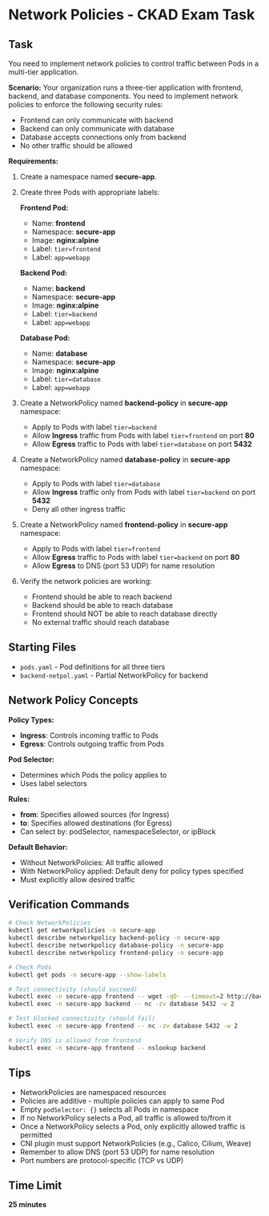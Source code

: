 # Network Policies - CKAD Exam Task

## Task

You need to implement network policies to control traffic between Pods in a multi-tier application.

**Scenario:**
Your organization runs a three-tier application with frontend, backend, and database components. You need to implement network policies to enforce the following security rules:
- Frontend can only communicate with backend
- Backend can only communicate with database
- Database accepts connections only from backend
- No other traffic should be allowed

**Requirements:**

1. Create a namespace named **secure-app**.

2. Create three Pods with appropriate labels:

   **Frontend Pod:**
   - Name: **frontend**
   - Namespace: **secure-app**
   - Image: **nginx:alpine**
   - Label: `tier=frontend`
   - Label: `app=webapp`

   **Backend Pod:**
   - Name: **backend**
   - Namespace: **secure-app**
   - Image: **nginx:alpine**
   - Label: `tier=backend`
   - Label: `app=webapp`

   **Database Pod:**
   - Name: **database**
   - Namespace: **secure-app**
   - Image: **nginx:alpine**
   - Label: `tier=database`
   - Label: `app=webapp`

3. Create a NetworkPolicy named **backend-policy** in **secure-app** namespace:
   - Apply to Pods with label `tier=backend`
   - Allow **Ingress** traffic from Pods with label `tier=frontend` on port **80**
   - Allow **Egress** traffic to Pods with label `tier=database` on port **5432**

4. Create a NetworkPolicy named **database-policy** in **secure-app** namespace:
   - Apply to Pods with label `tier=database`
   - Allow **Ingress** traffic only from Pods with label `tier=backend` on port **5432**
   - Deny all other ingress traffic

5. Create a NetworkPolicy named **frontend-policy** in **secure-app** namespace:
   - Apply to Pods with label `tier=frontend`
   - Allow **Egress** traffic to Pods with label `tier=backend` on port **80**
   - Allow **Egress** to DNS (port 53 UDP) for name resolution

6. Verify the network policies are working:
   - Frontend should be able to reach backend
   - Backend should be able to reach database
   - Frontend should NOT be able to reach database directly
   - No external traffic should reach database

## Starting Files

- `pods.yaml` - Pod definitions for all three tiers
- `backend-netpol.yaml` - Partial NetworkPolicy for backend

## Network Policy Concepts

**Policy Types:**
- **Ingress**: Controls incoming traffic to Pods
- **Egress**: Controls outgoing traffic from Pods

**Pod Selector:**
- Determines which Pods the policy applies to
- Uses label selectors

**Rules:**
- **from**: Specifies allowed sources (for Ingress)
- **to**: Specifies allowed destinations (for Egress)
- Can select by: podSelector, namespaceSelector, or ipBlock

**Default Behavior:**
- Without NetworkPolicies: All traffic allowed
- With NetworkPolicy applied: Default deny for policy types specified
- Must explicitly allow desired traffic

## Verification Commands

```bash
# Check NetworkPolicies
kubectl get networkpolicies -n secure-app
kubectl describe networkpolicy backend-policy -n secure-app
kubectl describe networkpolicy database-policy -n secure-app
kubectl describe networkpolicy frontend-policy -n secure-app

# Check Pods
kubectl get pods -n secure-app --show-labels

# Test connectivity (should succeed)
kubectl exec -n secure-app frontend -- wget -qO- --timeout=2 http://backend
kubectl exec -n secure-app backend -- nc -zv database 5432 -w 2

# Test blocked connectivity (should fail)
kubectl exec -n secure-app frontend -- nc -zv database 5432 -w 2

# Verify DNS is allowed from frontend
kubectl exec -n secure-app frontend -- nslookup backend
```

## Tips

- NetworkPolicies are namespaced resources
- Policies are additive - multiple policies can apply to same Pod
- Empty `podSelector: {}` selects all Pods in namespace
- If no NetworkPolicy selects a Pod, all traffic is allowed to/from it
- Once a NetworkPolicy selects a Pod, only explicitly allowed traffic is permitted
- CNI plugin must support NetworkPolicies (e.g., Calico, Cilium, Weave)
- Remember to allow DNS (port 53 UDP) for name resolution
- Port numbers are protocol-specific (TCP vs UDP)

## Time Limit

**25 minutes**
